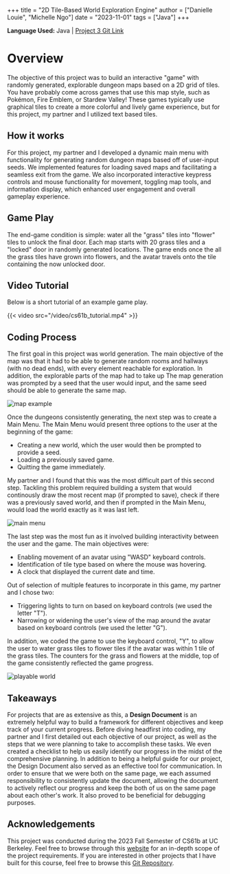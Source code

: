 +++
title = "2D Tile-Based World Exploration Engine"
author = ["Danielle Louie", "Michelle Ngo"]
date = "2023-11-01"
tags = ["Java"]
+++

**Language Used:** Java   |   [Project 3 Git Link](https://github.com/danilouie/CS61B-Projects/tree/main/proj3)

# Overview

The objective of this project was to build an interactive "game" with randomly generated, explorable dungeon maps based on a 2D grid of tiles. You have probably come across games that use this map style, such as Pokémon, Fire Emblem, or Stardew Valley! These games typically use graphical tiles to create a more colorful and lively game experience, but for this project, my partner and I utilized text based tiles. 

## How it works

For this project, my partner and I developed a dynamic main menu with functionality for generating random dungeon maps based off of user-input seeds. We implemented features for loading saved maps and facilitating a seamless exit from the game. We also incorporated interactive keypress controls and mouse functionality for movement, toggling map tools, and information display, which enhanced user engagement and overall gameplay experience. 

## Game Play

The end-game condition is simple: water all the "grass" tiles into "flower" tiles to unlock the final door. Each map starts with 20 grass tiles and a "locked" door in randomly generated locations. The game ends once the all the grass tiles have grown into flowers, and the avatar travels onto the tile containing the now unlocked door.  

## Video Tutorial
Below is a short tutorial of an example game play. 

{{< video src="/video/cs61b_tutorial.mp4" >}}

## Coding Process

The first goal in this project was world generation. The main objective of the map was that it had to be able to generate random rooms and hallways (with no dead ends), with every element reachable for exploration. In addition, the explorable parts of the map had to take up The map generation was prompted by a seed that the user would input, and the same seed should be able to generate the same map.

![map example](/images/cs61b/map.png)

Once the dungeons consistently generating, the next step was to create a Main Menu. The Main Menu would present three options to the user at the beginning of the game:
- Creating a new world, which the user would then be prompted to provide a seed.
- Loading a previously saved game.
- Quitting the game immediately.

My partner and I found that this was the most difficult part of this second step. Tackling this problem required building a system that would continously draw the most recent map (if prompted to save), check if there was a previously saved world, and then if prompted in the Main Menu, would load the world exactly as it was last left.

![main menu](/images/cs61b/main_menu.png)

The last step was the most fun as it involved building interactivity between the user and the game. The main objectives were:
- Enabling movement of an avatar using "WASD" keyboard controls.
- Identification of tile type based on where the mouse was hovering.
- A clock that displayed the current date and time. 

Out of selection of multiple features to incorporate in this game, my partner and I chose two:
- Triggering lights to turn on based on keyboard controls (we used the letter "T").
- Narrowing or widening the user's view of the map around the avatar based on keyboard controls (we used the letter "G").

In addition, we coded the game to use the keyboard control, "Y", to allow the user to water grass tiles to flower tiles if the avatar was within 1 tile of the grass tiles. The counters for the grass and flowers at the middle, top of the game consistently reflected the game progress. 

![playable world](/images/cs61b/playable_map.png)

## Takeaways

For projects that are as extensive as this, a **Design Document** is an extremely helpful way to build a framework for different objectives and keep track of your current progress. Before diving headfirst into coding, my partner and I first detailed out each objective of our project, as well as the steps that we were planning to take to accomplish these tasks. We even created a checklist to help us easily identify our progress in the midst of the comprehensive planning. In addition to being a helpful guide for our project, the Design Document also served as an effective tool for communication. In order to ensure that we were both on the same page, we each assumed responsibility to consistently update the document, allowing the document to actively reflect our progress and keep the both of us on the same page about each other's work. It also proved to be beneficial for debugging purposes.     

## Acknowledgements
This project was conducted during the 2023 Fall Semester of CS61b at UC Berkeley. Feel free to browse through this [website](https://fa23.datastructur.es/materials/proj/proj3/) for an in-depth scope of the project requirements. If you are interested in other projects that I have built for this course, feel free to browse this [Git Repository](https://github.com/danilouie/CS61B-Projects).
